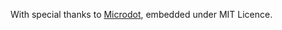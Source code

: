 With special thanks to [Microdot](https://github.com/miguelgrinberg/microdot), embedded under MIT Licence.